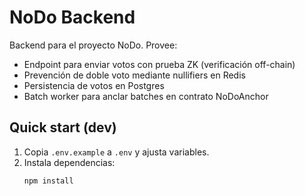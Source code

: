 # NoDo Backend

Backend para el proyecto NoDo. Provee:
- Endpoint para enviar votos con prueba ZK (verificación off-chain)
- Prevención de doble voto mediante nullifiers en Redis
- Persistencia de votos en Postgres
- Batch worker para anclar batches en contrato NoDoAnchor

## Quick start (dev)
1. Copia `.env.example` a `.env` y ajusta variables.
2. Instala dependencias:
   ```bash
   npm install
